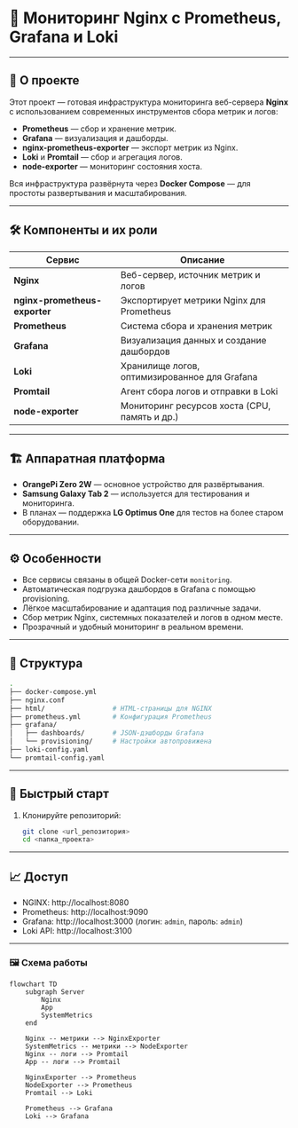# 🚀 Мониторинг Nginx с Prometheus, Grafana и Loki

---

## 📖 О проекте

Этот проект — готовая инфраструктура мониторинга веб-сервера **Nginx** с использованием современных инструментов сбора метрик и логов:

- **Prometheus** — сбор и хранение метрик.
- **Grafana** — визуализация и дашборды.
- **nginx-prometheus-exporter** — экспорт метрик из Nginx.
- **Loki** и **Promtail** — сбор и агрегация логов.
- **node-exporter** — мониторинг состояния хоста.

Вся инфраструктура развёрнута через **Docker Compose** — для простоты развертывания и масштабирования.

---

## 🛠 Компоненты и их роли

| Сервис                        | Описание                                       |
|-------------------------------|------------------------------------------------|
| **Nginx**                     | Веб-сервер, источник метрик и логов            |
| **nginx-prometheus-exporter** | Экспортирует метрики Nginx для Prometheus      |
| **Prometheus**                | Система сбора и хранения метрик                |
| **Grafana**                   | Визуализация данных и создание дашбордов       |
| **Loki**                      | Хранилище логов, оптимизированное для Grafana  |
| **Promtail**                  | Агент сбора логов и отправки в Loki            |
| **node-exporter**             | Мониторинг ресурсов хоста (CPU, память и др.)  |

---

## 🏗 Аппаратная платформа

- **OrangePi Zero 2W** — основное устройство для развёртывания.
- **Samsung Galaxy Tab 2** — используется для тестирования и мониторинга.
- В планах — поддержка **LG Optimus One** для тестов на более старом оборудовании.

---

## ⚙️ Особенности

- Все сервисы связаны в общей Docker-сети `monitoring`.
- Автоматическая подгрузка дашбордов в Grafana с помощью provisioning.
- Лёгкое масштабирование и адаптация под различные задачи.
- Сбор метрик Nginx, системных показателей и логов в одном месте.
- Прозрачный и удобный мониторинг в реальном времени.

---

## 📂 Структура

```bash
.
├── docker-compose.yml
├── nginx.conf
├── html/                 # HTML-страницы для NGINX
├── prometheus.yml        # Конфигурация Prometheus
├── grafana/
│   ├── dashboards/       # JSON-дэшборды Grafana
│   └── provisioning/     # Настройки автопровижена
├── loki-config.yaml
└── promtail-config.yaml
```

---

## 🚀 Быстрый старт

1. Клонируйте репозиторий:
   ```bash
   git clone <url_репозитория>
   cd <папка_проекта>
---

## 📈 Доступ

- NGINX: http://localhost:8080
- Prometheus: http://localhost:9090
- Grafana: http://localhost:3000 (логин: `admin`, пароль: `admin`)
- Loki API: http://localhost:3100

---

### 🖼 Схема работы

```mermaid
flowchart TD
    subgraph Server
        Nginx
        App
        SystemMetrics
    end

    Nginx -- метрики --> NginxExporter
    SystemMetrics -- метрики --> NodeExporter
    Nginx -- логи --> Promtail
    App -- логи --> Promtail

    NginxExporter --> Prometheus
    NodeExporter --> Prometheus
    Promtail --> Loki

    Prometheus --> Grafana
    Loki --> Grafana